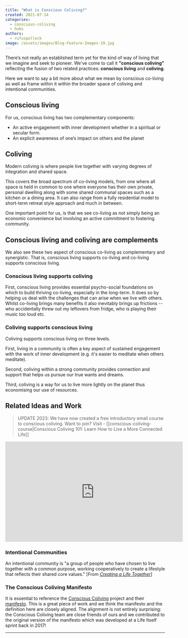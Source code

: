 ```yaml
---
title: "What is Conscious Coliving?"
created: 2021-07-14
categories: 
  - conscious-coliving
  - hubs
authors: 
  - rufuspollock
image: /assets/images/Blog-Feature-Images-19.jpg
---
```


There’s not really an established term yet for the kind of way of living that we imagine and seek to pioneer. We've come to call it **"conscious coliving"** reflecting the fusion of two related practices: **conscious living** and **coliving**.

Here we want to say a bit more about what we mean by conscious co-living as well as frame within it within the broader space of coliving and intentional communities.

## **Conscious living**

For us, conscious living has two complementary components:

- An active engagement with inner development whether in a spiritual or secular form.
- An explicit awareness of one’s impact on others and the planet

## **Coliving**

Modern coliving is where people live together with varying degrees of integration and shared space.

This covers the broad spectrum of co-living models, from one where all space is held in common to one where everyone has their own private, personal dwelling along with some shared communal spaces such as a kitchen or a dining area. It can also range from a fully residential model to short-term retreat style approach and much in between.

One important point for us, is that we see co-living as not simply being an economic convenience but involving an active commitment to fostering community.

## Conscious living and coliving are complements

We also see these two aspect of conscious co-living as complementary and synergistic. That is, conscious living supports co-living and co-living supports conscious living.

### Conscious living supports coliving

First, conscious living provides essential psycho-social foundations on which to build thriving co-living, especially in the long-term. It does so by helping us deal with the challenges that can arise when we live with others. Whilst co-living brings many benefits it also inevitably brings up frictions -- who accidentally threw out my leftovers from fridge, who is playing their music too loud etc.

### Coliving supports conscious living

Coliving supports conscious living on three levels.

First, living in a community is often a key aspect of sustained engagement with the work of inner development (e.g. it's easier to meditate when others meditate).

Second, coliving within a strong community provides connection and support that helps us pursue our true wants and dreams.

Third, coliving is a way for us to live more lightly on the planet thus economising our use of resources.

## Related Ideas and Work

>UPDATE 2023: We have now created a free introductory email course to conscious coliving. Want to join? Visit - [[conscious-coliving-course|Conscious Coliving 101: Learn How to Live a More Connected Life]]

<iframe width="560" height="315" src="https://www.youtube.com/embed/8zAggUvGjDM" title="Conscious Coliving 101 (Free Course)" frameborder="0" allow="accelerometer; autoplay; clipboard-write; encrypted-media; gyroscope; picture-in-picture; web-share" allowfullscreen></iframe>

### Intentional Communities

An intentional community is "a group of people who have chosen to live together with a common purpose, working cooperatively to create a lifestyle that reflects their shared core values." \[From _[Creating a Life Together](https://lifeitself.org/2021/05/14/notes-on-creating-a-life-together-by-diana-leafe-christian/)_\]

### The Conscious Coliving Manifesto

It is essential to reference the [Conscious Coliving](https://www.consciouscoliving.com) project and their [manifesto](https://www.consciouscoliving.com/the-manifesto/). This is a great piece of work and we think the manifesto and the definition here are closely aligned. The alignment is not entirely surprising: the Conscious Coliving team are close friends of ours and we contributed to the original version of the manifesto which was developed at a Life Itself sprint back in 2017!

* * *

